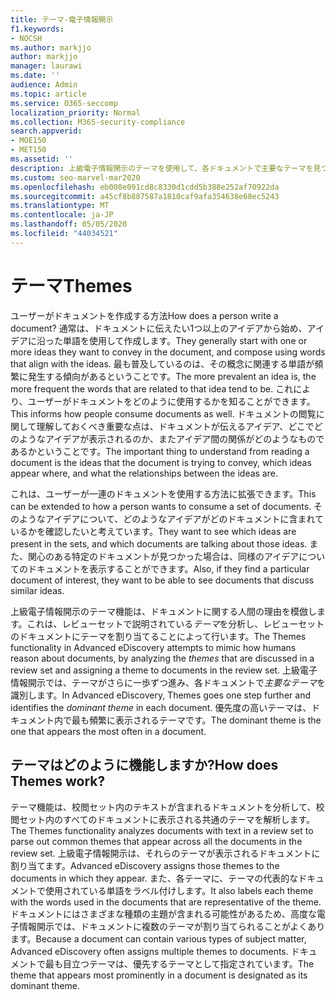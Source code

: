 ```yaml
---
title: テーマ-電子情報開示
f1.keywords:
- NOCSH
ms.author: markjjo
author: markjjo
manager: laurawi
ms.date: ''
audience: Admin
ms.topic: article
ms.service: O365-seccomp
localization_priority: Normal
ms.collection: M365-security-compliance
search.appverid:
- MOE150
- MET150
ms.assetid: ''
description: 上級電子情報開示のテーマを使用して、各ドキュメントで主要なテーマを見つけてレビューセットを整理します。
ms.custom: seo-marvel-mar2020
ms.openlocfilehash: eb008e091cd8c8330d1cdd5b388e252af70922da
ms.sourcegitcommit: a45cf8b887587a1810caf9afa354638e68ec5243
ms.translationtype: MT
ms.contentlocale: ja-JP
ms.lasthandoff: 05/05/2020
ms.locfileid: "44034521"
---
```

# <a name="themes"></a><span data-ttu-id="dae20-103">テーマ</span><span class="sxs-lookup"><span data-stu-id="dae20-103">Themes</span></span>

<span data-ttu-id="dae20-104">ユーザーがドキュメントを作成する方法</span><span class="sxs-lookup"><span data-stu-id="dae20-104">How does a person write a document?</span></span> <span data-ttu-id="dae20-105">通常は、ドキュメントに伝えたい1つ以上のアイデアから始め、アイデアに沿った単語を使用して作成します。</span><span class="sxs-lookup"><span data-stu-id="dae20-105">They generally start with one or more ideas they want to convey in the document, and compose using words that align with the ideas.</span></span> <span data-ttu-id="dae20-106">最も普及しているのは、その概念に関連する単語が頻繁に発生する傾向があるということです。</span><span class="sxs-lookup"><span data-stu-id="dae20-106">The more prevalent an idea is, the more frequent the words that are related to that idea tend to be.</span></span> <span data-ttu-id="dae20-107">これにより、ユーザーがドキュメントをどのように使用するかを知ることができます。</span><span class="sxs-lookup"><span data-stu-id="dae20-107">This informs how people consume documents as well.</span></span> <span data-ttu-id="dae20-108">ドキュメントの閲覧に関して理解しておくべき重要な点は、ドキュメントが伝えるアイデア、どこでどのようなアイデアが表示されるのか、またアイデア間の関係がどのようなものであるかということです。</span><span class="sxs-lookup"><span data-stu-id="dae20-108">The important thing to understand from reading a document is the ideas that the document is trying to convey, which ideas appear where, and what the relationships between the ideas are.</span></span>

<span data-ttu-id="dae20-109">これは、ユーザーが一連のドキュメントを使用する方法に拡張できます。</span><span class="sxs-lookup"><span data-stu-id="dae20-109">This can be extended to how a person wants to consume a set of documents.</span></span> <span data-ttu-id="dae20-110">そのようなアイデアについて、どのようなアイデアがどのドキュメントに含まれているかを確認したいと考えています。</span><span class="sxs-lookup"><span data-stu-id="dae20-110">They want to see which ideas are present in the sets, and which documents are talking about those ideas.</span></span> <span data-ttu-id="dae20-111">また、関心のある特定のドキュメントが見つかった場合は、同様のアイデアについてのドキュメントを表示することができます。</span><span class="sxs-lookup"><span data-stu-id="dae20-111">Also, if they find a particular document of interest, they want to be able to see documents that discuss similar ideas.</span></span>

<span data-ttu-id="dae20-112">上級電子情報開示のテーマ機能は、ドキュメントに関する人間の理由を模倣します。これは、レビューセットで説明されている*テーマ*を分析し、レビューセットのドキュメントにテーマを割り当てることによって行います。</span><span class="sxs-lookup"><span data-stu-id="dae20-112">The Themes functionality in Advanced eDiscovery attempts to mimic how humans reason about documents, by analyzing the *themes* that are discussed in a review set and assigning a theme to documents in the review set.</span></span> <span data-ttu-id="dae20-113">上級電子情報開示では、テーマがさらに一歩ずつ進み、各ドキュメントで*主要なテーマ*を識別します。</span><span class="sxs-lookup"><span data-stu-id="dae20-113">In Advanced eDiscovery, Themes goes one step further and identifies the *dominant theme* in each document.</span></span> <span data-ttu-id="dae20-114">優先度の高いテーマは、ドキュメント内で最も頻繁に表示されるテーマです。</span><span class="sxs-lookup"><span data-stu-id="dae20-114">The dominant theme is the one that appears the most often in a document.</span></span>

## <a name="how-does-themes-work"></a><span data-ttu-id="dae20-115">テーマはどのように機能しますか?</span><span class="sxs-lookup"><span data-stu-id="dae20-115">How does Themes work?</span></span>

<span data-ttu-id="dae20-116">テーマ機能は、校閲セット内のテキストが含まれるドキュメントを分析して、校閲セット内のすべてのドキュメントに表示される共通のテーマを解析します。</span><span class="sxs-lookup"><span data-stu-id="dae20-116">The Themes functionality analyzes documents with text in a review set to parse out common themes that appear across all the documents in the review set.</span></span> <span data-ttu-id="dae20-117">上級電子情報開示は、それらのテーマが表示されるドキュメントに割り当てます。</span><span class="sxs-lookup"><span data-stu-id="dae20-117">Advanced eDiscovery assigns those themes to the documents in which they appear.</span></span> <span data-ttu-id="dae20-118">また、各テーマに、テーマの代表的なドキュメントで使用されている単語をラベル付けします。</span><span class="sxs-lookup"><span data-stu-id="dae20-118">It also labels each theme with the words used in the documents that are representative of the theme.</span></span> <span data-ttu-id="dae20-119">ドキュメントにはさまざまな種類の主題が含まれる可能性があるため、高度な電子情報開示では、ドキュメントに複数のテーマが割り当てられることがよくあります。</span><span class="sxs-lookup"><span data-stu-id="dae20-119">Because a document can contain various types of subject matter, Advanced eDiscovery often assigns multiple themes to documents.</span></span> <span data-ttu-id="dae20-120">ドキュメントで最も目立つテーマは、優先するテーマとして指定されています。</span><span class="sxs-lookup"><span data-stu-id="dae20-120">The theme that appears most prominently in a document is designated as its dominant theme.</span></span>
